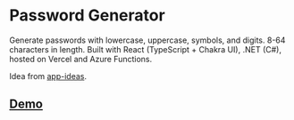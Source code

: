 # Password Generator

Generate passwords with lowercase, uppercase, symbols, and digits. 8-64 characters in length. Built with React (TypeScript + Chakra UI), .NET (C#), hosted on Vercel and Azure Functions.

Idea from [app-ideas](https://github.com/florinpop17/app-ideas/blob/master/Projects/2-Intermediate/Password-Generator.md).

## [Demo](https://password-generator-psi-three.vercel.app/)